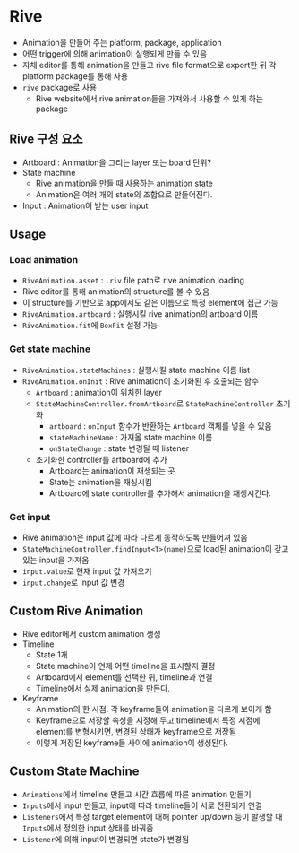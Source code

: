 # Rive

- Animation을 만들어 주는 platform, package, application
- 어떤 trigger에 의해 animation이 실행되게 만들 수 있음
- 자체 editor를 통해 animation을 만들고 rive file format으로 export한 뒤 각 platform package를 통해 사용
- `rive` package로 사용
  - Rive website에서 rive animation들을 가져와서 사용할 수 있게 하는 package

## Rive 구성 요소

- Artboard : Animation을 그리는 layer 또는 board 단위?
- State machine
  - Rive animation을 만들 때 사용하는 animation state
  - Animation은 여러 개의 state의 조합으로 만들어진다.
- Input : Animation이 받는 user input

## Usage

### Load animation

- `RiveAnimation.asset` : `.riv` file path로 rive animation loading
- Rive editor를 통해 animation의 structure를 볼 수 있음
- 이 structure를 기반으로 app에서도 같은 이름으로 특정 element에 접근 가능
- `RiveAnimation.artboard` : 실행시킬 rive animation의 artboard 이름
- `RiveAnimation.fit`에 `BoxFit` 설정 가능

### Get state machine

- `RiveAnimation.stateMachines` : 실행시킬 state machine 이름 list
- `RiveAnimation.onInit` : Rive animation이 초기화된 후 호출되는 함수
  - `Artboard` : animation이 위치한 layer
  - `StateMachineController.fromArtboard`로 `StateMachineController` 초기화
    - `artboard` : `onInput` 함수가 반환하는 `Artboard` 객체를 넣을 수 있음
    - `stateMachineName` : 가져올 state machine 이름
    - `onStateChange` : state 변경될 때 listener
  - 초기화한 controller를 artboard에 추가
    - Artboard는 animation이 재생되는 곳
    - State는 animation을 재싱시킴
    - Artboard에 state controller를 추가해서 animation을 재생시킨다.

### Get input

- Rive animation은 input 값에 따라 다르게 동작하도록 만들어져 있음
- `StateMachineController.findInput<T>(name)`으로 load된 animation이 갖고 있는 input을 가져옴
- `input.value`로 현재 input 값 가져오기
- `input.change`로 input 값 변경

## Custom Rive Animation

- Rive editor에서 custom animation 생성
- Timeline
  - State 1개
  - State machine이 언제 어떤 timeline을 표시할지 결정
  - Artboard에서 element를 선택한 뒤, timeline과 연결
  - Timeline에서 실제 animation을 만든다.
- Keyframe
  - Animation의 한 시점. 각 keyframe들이 animation을 다르게 보이게 함
  - Keyframe으로 저장할 속성을 지정해 두고 timeline에서 특정 시점에 element를 변형시키면, 변경된 상태가 keyframe으로 저장됨
  - 이렇게 저장된 keyframe들 사이에 animation이 생성된다.

## Custom State Machine

- `Animations`에서 timeline 만들고 시간 흐름에 따른 animation 만들기
- `Inputs`에서 input 만들고, input에 따라 timeline들이 서로 전환되게 연결
- `Listeners`에서 특정 target element에 대해 pointer up/down 등이 발생할 때 `Inputs`에서 정의한 input 상태를 바꿔줌
- `Listener`에 의해 input이 변경되면 state가 변경됨

